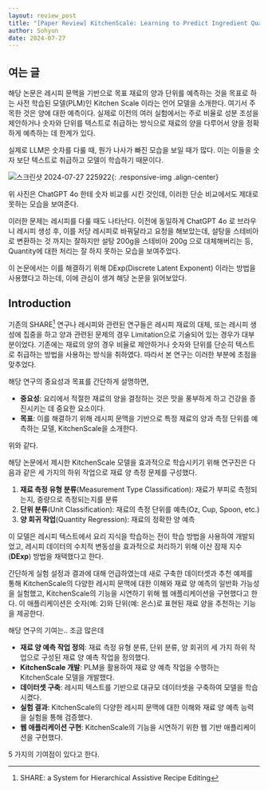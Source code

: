 ```yaml
---
layout: review_post
title: "[Paper Review] KitchenScale: Learning to Predict Ingredient Quantities from Recipe Contexts"
author: Sohyun
date: 2024-07-27
---
```


## 여는 글

해당 논문은 레시피 문맥을 기반으로 목표 재료의 양과 단위를 예측하는 것을 목표로 하는 사전 학습된 모델(PLM)인 Kitchen Scale 이라는 언어 모델을 소개한다. 여기서 주목한 것은 양에 대한 예측이다. 실제로 이전의 여러 실험에서는 주로 비율로 성분 조성을 제안하거나 숫자와 단위를 텍스트로 취급하는 방식으로 재료의 양을 다루어서 양을 정확하게 예측하는 데 한계가 있다.

실제로 LLM은 숫자를 다룰 때, 뭔가 나사가 빠진 모습을 보일 때가 많다. 이는 이들을 숫자 보단 텍스트로 취급하고 모델이 학습하기 때문이다.

![스크린샷 2024-07-27 225922](https://github.com/user-attachments/assets/7d0ecb9a-df9b-4560-a551-9183479c0fe2){: .responsive-img .align-center}


위 사진은 ChatGPT 4o 한테 숫자 비교를 시킨 것인데, 이러한 단순 비교에서도 제대로 못하는 모습을 보여준다.

이러한 문제는 레시피를 다룰 때도 나타난다. 이전에 동일하게 ChatGPT 4o 로 브라우니 레시피 생성 후, 이를 저당 레시피로 바꿔달라고 요청을 해보았는데, 설탕을 스테비아로 변환하는 것 까지는 잘하지만 설탕 200g을 스테비아 200g 으로 대체해버리는 등, Quantity에 대한 처리는 잘 하지 못하는 모습을 보여주었다.

이 논문에서는 이를 해결하기 위해 DExp(Discrete Latent Exponent) 이라는 방법을 사용했다고 하는데, 이에 관심이 생겨 해당 논문을 읽어보았다.


## Introduction

기존의 SHARE[^1] 연구나 레시피와 관련된 연구들은 레시피 재료의 대체, 또는 레시피 생성에 집중을 하고 양과 관련된 문제의 경우 Limitation으로 기술되어 있는 경우가 대부분이었다. 기존에는 재료의 양의 경우 비율로 제안하거나 숫자와 단위를 단순히 텍스트로 취급하는 방법을 사용하는 방식을 취하였다. 따라서 본 연구는 이러한 부분에 초점을 맞추었다.

해당 연구의 중요성과 목표를 간단하게 설명하면,

-   **중요성**: 요리에서 적절한 재료의 양을 결정하는 것은 맛을 풍부하게 하고 건강을 증진시키는 데 중요한 요소이다.
-   **목표**: 이를 해결하기 위해 레시피 문맥을 기반으로 특정 재료의 양과 측정 단위를 예측하는 모델, KitchenScale을 소개한다.

위와 같다.

[^1]:SHARE: a System for Hierarchical Assistive Recipe Editing


해당 논문에서 제시한 KitchenScale 모델을 효과적으로 학습시키기 위해 연구진은 다음과 같은 세 가지의 하위 작업으로 재료 양 측정 문제를 구성했다.

1. **재료 측정 유형 분류**(Measurement Type Classification): 재료가 부피로 측정되는지, 중량으로 측정되는지를 분류
2. **단위 분류**(Unit Classification): 재료의 측정 단위를 예측(Oz, Cup, Spoon, etc.)
3. **양 회귀 작업**(Quantity Regression): 재료의 정확한 양 예측

이 모델은 레시피 텍스트에서 요리 지식을 학습하는 전이 학습 방법을 사용하여 개발되었고, 레시피 데이터의 수치적 변동성을 효과적으로 처리하기 위해 이산 잠재 지수(**DExp**) 방법을 채택했다고 한다.

간단하게 실험 설정과 결과에 대해 언급하였는데 새로 구축한 데이터셋과 추천 예제를 통해 KitchenScale의 다양한 레시피 문맥에 대한 이해와 재료 양 예측의 일반화 가능성을 실험했고, KitchenScale의 기능을 시연하기 위해 웹 애플리케이션을 구현했다고 한다. 이 애플리케이션은 숫자(예: 2)와 단위(예: 온스)로 표현된 재료 양을 추천하는 기능을 제공한다.

해당 연구의 기여는.. 조금 많은데
-   **재료 양 예측 작업 정의**: 재료 측정 유형 분류, 단위 분류, 양 회귀의 세 가지 하위 작업으로 구성된 재료 양 예측 작업을 정의했다.
-   **KitchenScale 개발**: PLM을 활용하여 재료 양 예측 작업을 수행하는 KitchenScale 모델을 개발했다.
-   **데이터셋 구축**: 레시피 텍스트를 기반으로 대규모 데이터셋을 구축하여 모델을 학습시켰다.
-   **실험 결과**: KitchenScale의 다양한 레시피 문맥에 대한 이해와 재료 양 예측 능력을 실험을 통해 검증했다.
-   **웹 애플리케이션 구현**: KitchenScale의 기능을 시연하기 위한 웹 기반 애플리케이션을 구현했다.

5 가지의 기여점이 있다고 한다.
<!--stackedit_data:
eyJoaXN0b3J5IjpbMTA5NTQ3ODUzMywtOTM3NjEwOTcwLC0xND
Y2MTEzNDEwLC0xNTA0OTM5NDYzLC0zMTAyMTY1ODMsNjk1MzE1
NzU5LDE1NzUxOTI5NDQsLTIwMzUxMDEzNiw2NjA3MTI4NTYsLT
EwNjAxMDU3MjQsLTE5NDU5MjkwNzQsNzE1NjA5Mjk0LDgxMjMy
MDQ1MiwtMTUyNTQ2MjkxMCwzNTEyMjU4MjAsLTE3NzM4MzU3ND
ddfQ==
-->